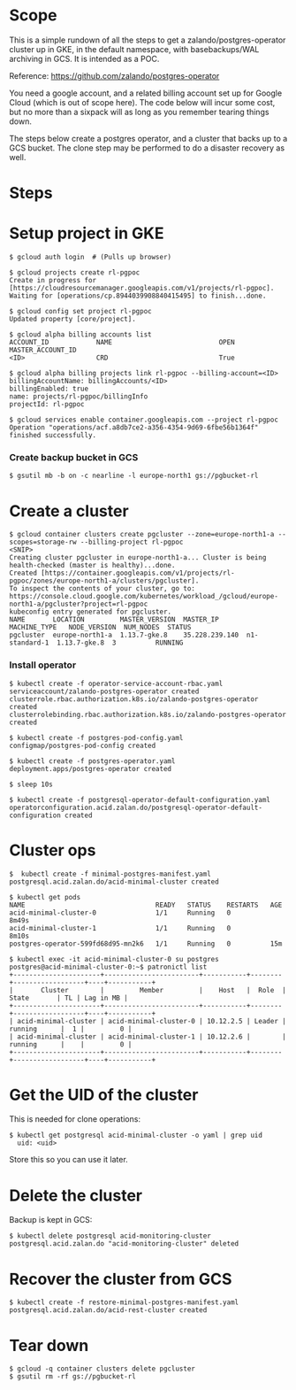 # Scope

This is a simple rundown of all the steps to get a zalando/postgres-operator cluster up in GKE, in the default namespace, with basebackups/WAL archiving in GCS. It is intended as a POC.

Reference: https://github.com/zalando/postgres-operator

You need a google account, and a related billing account set up for Google Cloud (which is out of scope here). The code below will incur some cost, but no more than a sixpack will as long as you remember tearing things down.

The steps below create a postgres operator, and a cluster that backs up to a GCS bucket. The clone step may be performed to do a disaster recovery as well. 

# Steps

# Setup project in GKE

```console
$ gcloud auth login  # (Pulls up browser)

$ gcloud projects create rl-pgpoc
Create in progress for [https://cloudresourcemanager.googleapis.com/v1/projects/rl-pgpoc].
Waiting for [operations/cp.8944039908840415495] to finish...done.
     
$ gcloud config set project rl-pgpoc
Updated property [core/project].

$ gcloud alpha billing accounts list
ACCOUNT_ID            NAME                           OPEN  MASTER_ACCOUNT_ID
<ID>				  CRD                            True

$ gcloud alpha billing projects link rl-pgpoc --billing-account=<ID>
billingAccountName: billingAccounts/<ID>
billingEnabled: true
name: projects/rl-pgpoc/billingInfo
projectId: rl-pgpoc

$ gcloud services enable container.googleapis.com --project rl-pgpoc
Operation "operations/acf.a8db7ce2-a356-4354-9d69-6fbe56b1364f" finished successfully.
```

### Create backup bucket in GCS

```console
$ gsutil mb -b on -c nearline -l europe-north1 gs://pgbucket-rl
```

# Create a cluster

```console
$ gcloud container clusters create pgcluster --zone=europe-north1-a --scopes=storage-rw --billing-project rl-pgpoc
<SNIP>
Creating cluster pgcluster in europe-north1-a... Cluster is being health-checked (master is healthy)...done.
Created [https://container.googleapis.com/v1/projects/rl-pgpoc/zones/europe-north1-a/clusters/pgcluster].
To inspect the contents of your cluster, go to: https://console.cloud.google.com/kubernetes/workload_/gcloud/europe-north1-a/pgcluster?project=rl-pgpoc
kubeconfig entry generated for pgcluster.
NAME       LOCATION         MASTER_VERSION  MASTER_IP       MACHINE_TYPE   NODE_VERSION  NUM_NODES  STATUS
pgcluster  europe-north1-a  1.13.7-gke.8    35.228.239.140  n1-standard-1  1.13.7-gke.8  3          RUNNING
```

### Install operator

```console
$ kubectl create -f operator-service-account-rbac.yaml 
serviceaccount/zalando-postgres-operator created
clusterrole.rbac.authorization.k8s.io/zalando-postgres-operator created
clusterrolebinding.rbac.authorization.k8s.io/zalando-postgres-operator created

$ kubectl create -f postgres-pod-config.yaml 
configmap/postgres-pod-config created

$ kubectl create -f postgres-operator.yaml 
deployment.apps/postgres-operator created

$ sleep 10s

$ kubectl create -f postgresql-operator-default-configuration.yaml 
operatorconfiguration.acid.zalan.do/postgresql-operator-default-configuration created
```

# Cluster ops

```console
$  kubectl create -f minimal-postgres-manifest.yaml 
postgresql.acid.zalan.do/acid-minimal-cluster created

$ kubectl get pods
NAME                                 READY   STATUS    RESTARTS   AGE
acid-minimal-cluster-0               1/1     Running   0          8m49s
acid-minimal-cluster-1               1/1     Running   0          8m10s
postgres-operator-599fd68d95-mn2k6   1/1     Running   0          15m

$ kubectl exec -it acid-minimal-cluster-0 su postgres
postgres@acid-minimal-cluster-0:~$ patronictl list
+----------------------+------------------------+-----------+--------+------------------+----+-----------+
|       Cluster        |         Member         |    Host   |  Role  |      State       | TL | Lag in MB |
+----------------------+------------------------+-----------+--------+------------------+----+-----------+
| acid-minimal-cluster | acid-minimal-cluster-0 | 10.12.2.5 | Leader |     running      |  1 |         0 |
| acid-minimal-cluster | acid-minimal-cluster-1 | 10.12.2.6 |        |     running      |    |         0 |
+----------------------+------------------------+-----------+--------+------------------+----+-----------+
```

# Get the UID of the cluster 

This is needed for clone operations:

```console
$ kubectl get postgresql acid-minimal-cluster -o yaml | grep uid
  uid: <uid>
```

Store this so you can use it later.

# Delete the cluster

Backup is kept in GCS:


```console
$ kubectl delete postgresql acid-monitoring-cluster
postgresql.acid.zalan.do "acid-monitoring-cluster" deleted
```

# Recover the cluster from GCS

```console
$ kubectl create -f restore-minimal-postgres-manifest.yaml 
postgresql.acid.zalan.do/acid-rest-cluster created
```

# Tear down

```console
$ gcloud -q container clusters delete pgcluster
$ gsutil rm -rf gs://pgbucket-rl
```
